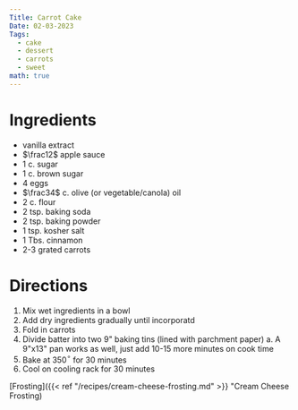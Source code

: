 ```yaml
---
Title: Carrot Cake
Date: 02-03-2023
Tags:
  - cake
  - dessert
  - carrots
  - sweet
math: true
---
```


# Ingredients
- vanilla extract
- $\frac12$ apple sauce
- 1 c. sugar
- 1 c. brown sugar
- 4 eggs
- $\frac34$ c. olive (or vegetable/canola) oil
- 2 c. flour
- 2 tsp. baking soda
- 2 tsp. baking powder
- 1 tsp. kosher salt
- 1 Tbs. cinnamon
- 2-3 grated carrots

# Directions
1. Mix wet ingredients in a bowl
2. Add dry ingredients gradually until incorporatd
3. Fold in carrots
4. Divide batter into two 9" baking tins (lined with parchment paper)
	a. A 9"x13" pan works as well, just add 10-15 more minutes on cook time
5. Bake at 350$^\circ$ for 30 minutes
6. Cool on cooling rack for 30 minutes

[Frosting]({{< ref "/recipes/cream-cheese-frosting.md" >}} "Cream Cheese Frosting)

